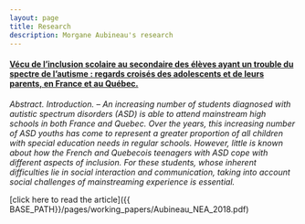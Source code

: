 ```yaml
---
layout: page
title: Research
description: Morgane Aubineau's research
---
```




#### <u>Vécu de l’inclusion scolaire au secondaire des élèves ayant un trouble du spectre de l’autisme : regards croisés des adolescents et de leurs parents, en France et au Québec. </u>
*Abstract. Introduction. – An increasing number of students diagnosed with autistic spectrum disorders (ASD) is able to attend mainstream high schools
in both France and Quebec. Over the years, this increasing number of ASD youths has come to represent a greater proportion of all children
with special education needs in regular schools. However, little is known about how the French and Quebecois teenagers with ASD cope with
different aspects of inclusion. For these students, whose inherent difficulties lie in social interaction and communication, taking into account social
challenges of mainstreaming experience is essential.*

[click here to read the article]({{ BASE_PATH}}/pages/working_papers/Aubineau_NEA_2018.pdf)

<!-- Note: this is how to write a comment in HTML. Everything in here won't show up on your webpage.-->

<!--
To increase the size of the title, use fewer # in front of the paper title.
To decrease the size of the title, use more #.
To remove the italics, remove the * before and after the description
To remove the underline from the title, remove the <u> tags (<u> and </u>)
-->
